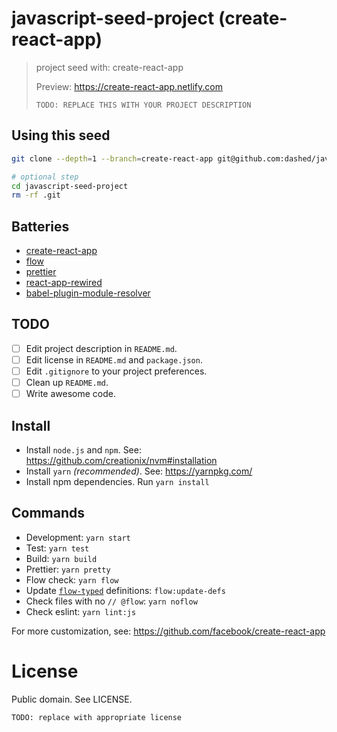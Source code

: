 # javascript-seed-project (create-react-app)

> project seed with: create-react-app
>
> Preview: https://create-react-app.netlify.com
>
> `TODO: REPLACE THIS WITH YOUR PROJECT DESCRIPTION`

## Using this seed

```sh
git clone --depth=1 --branch=create-react-app git@github.com:dashed/javascript-seed-project.git

# optional step
cd javascript-seed-project
rm -rf .git
```

## Batteries

- [create-react-app](https://github.com/facebook/create-react-app)
- [flow](https://flow.org/)
- [prettier](https://github.com/prettier/prettier)
- [react-app-rewired](https://github.com/timarney/react-app-rewired)
- [babel-plugin-module-resolver](https://github.com/tleunen/babel-plugin-module-resolver)

## TODO

- [ ] Edit project description in `README.md`.
- [ ] Edit license in `README.md` and `package.json`.
- [ ] Edit `.gitignore` to your project preferences.
- [ ] Clean up `README.md`.
- [ ] Write awesome code.

## Install

- Install `node.js` and `npm`. See: https://github.com/creationix/nvm#installation
- Install `yarn` _(recommended)_. See: https://yarnpkg.com/
- Install npm dependencies. Run `yarn install`

## Commands

- Development: `yarn start`
- Test: `yarn test`
- Build: `yarn build`
- Prettier: `yarn pretty`
- Flow check: `yarn flow`
- Update [`flow-typed`](https://github.com/flowtype/flow-typed) definitions: `flow:update-defs`
- Check files with no `// @flow`: `yarn noflow`
- Check eslint: `yarn lint:js`

For more customization, see: https://github.com/facebook/create-react-app

# License

Public domain. See LICENSE.

`TODO: replace with appropriate license`
